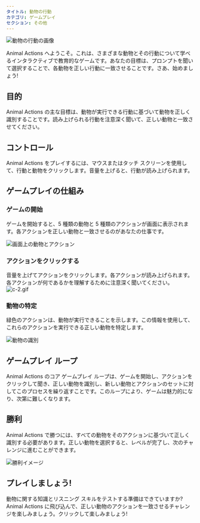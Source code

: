 ```yaml
---
タイトル: 動物の行動
カテゴリ: ゲームプレイ
セクション: その他
---
```

![動物の行動の画像](https://help.Studycat.com/hc/article_attachments/34882188453017)

Animal Actions へようこそ。これは、さまざまな動物とその行動について学べるインタラクティブで教育的なゲームです。あなたの目標は、プロンプトを聞いて選択することで、各動物を正しい行動に一致させることです。さあ、始めましょう!

## 目的

Animal Actions の主な目標は、動物が実行できる行動に基づいて動物を正しく識別することです。読み上げられる行動を注意深く聞いて、正しい動物と一致させてください。

## コントロール

Animal Actions をプレイするには、マウスまたはタッチ スクリーンを使用して、行動と動物をクリックします。音量を上げると、行動が読み上げられます。

## ゲームプレイの仕組み

### ゲームの開始

ゲームを開始すると、5 種類の動物と 5 種類のアクションが画面に表示されます。各アクションを正しい動物と一致させるのがあなたの仕事です。

![画面上の動物とアクション](https://help.Studycat.com/hc/article_attachments/34882188453017)

### アクションをクリックする

音量を上げてアクションをクリックします。各アクションが読み上げられます。各アクションが何であるかを理解するために注意深く聞いてください。![c-2.gif](https://help.Studycat.com/hc/article_attachments/35127586834841)

### 動物の特定

緑色のアクションは、動物が実行できることを示します。この情報を使用して、これらのアクションを実行できる正しい動物を特定します。

![動物の識別](https://help.Studycat.com/hc/article_attachments/34882188459545)

## ゲームプレイ ループ

Animal Actions のコア ゲームプレイ ループは、ゲームを開始し、アクションをクリックして聞き、正しい動物を識別し、新しい動物とアクションのセットに対してこのプロセスを繰り返すことです。このループにより、ゲームは魅力的になり、次第に難しくなります。

## 勝利

Animal Actions で勝つには、すべての動物をそのアクションに基づいて正しく識別する必要があります。正しい動物を選択すると、レベルが完了し、次のチャレンジに進むことができます。

![勝利イメージ](https://help.Studycat.com/hc/article_attachments/34882155516441)

## プレイしましょう!

動物に関する知識とリスニング スキルをテストする準備はできていますか? Animal Actions に飛び込んで、正しい動物のアクションを一致させるチャレンジを楽しみましょう。クリックして楽しみましょう!